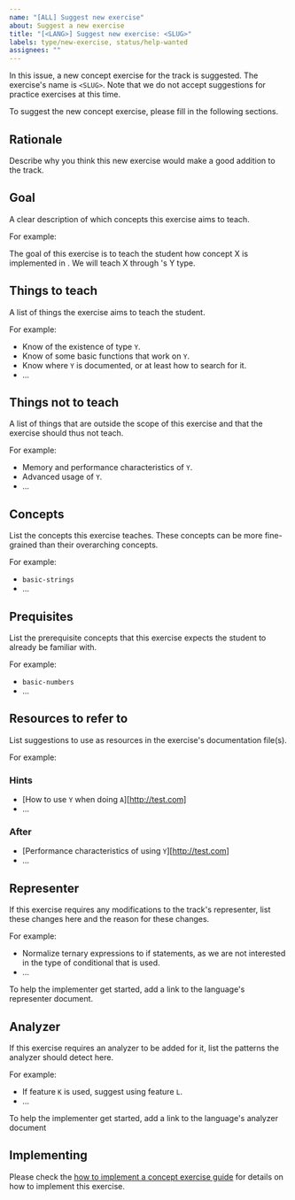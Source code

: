 ```yaml
---
name: "[ALL] Suggest new exercise"
about: Suggest a new exercise
title: "[<LANG>] Suggest new exercise: <SLUG>"
labels: type/new-exercise, status/help-wanted
assignees: ""
---
```


In this issue, a new concept exercise for the <LANG> track is suggested. The exercise's name is `<SLUG>`. Note that we do not accept suggestions for practice exercises at this time.

To suggest the new concept exercise, please fill in the following sections.

## Rationale

Describe why you think this new exercise would make a good addition to the <LANG> track.

## Goal

A clear description of which concepts this exercise aims to teach.

For example:

The goal of this exercise is to teach the student how concept X is implemented in <LANG>. We will teach X through <LANG>'s Y type.

## Things to teach

A list of things the exercise aims to teach the student.

For example:

- Know of the existence of type `Y`.
- Know of some basic functions that work on `Y`.
- Know where `Y` is documented, or at least how to search for it.
- ...

## Things not to teach

A list of things that are outside the scope of this exercise and that the exercise should thus not teach.

For example:

- Memory and performance characteristics of `Y`.
- Advanced usage of `Y`.
- ...

## Concepts

List the concepts this exercise teaches. These concepts can be more fine-grained than their overarching concepts.

For example:

- `basic-strings`
- ...

## Prequisites

List the prerequisite concepts that this exercise expects the student to already be familiar with.

For example:

- `basic-numbers`
- ...

## Resources to refer to

List suggestions to use as resources in the exercise's documentation file(s).

For example:

### Hints

- [How to use `Y` when doing `A`][http://test.com]
- ...

### After

- [Performance characteristics of using `Y`][http://test.com]
- ...

## Representer

If this exercise requires any modifications to the track's representer, list these changes here and the reason for these changes.

For example:

- Normalize ternary expressions to if statements, as we are not interested in the type of conditional that is used.
- ...

To help the implementer get started, add a link to the language's representer document.

## Analyzer

If this exercise requires an analyzer to be added for it, list the patterns the analyzer should detect here.

For example:

- If feature `K` is used, suggest using feature `L`.
- ...

To help the implementer get started, add a link to the language's analyzer document

## Implementing

Please check the [how to implement a concept exercise guide][docs-how-to-implement-a-concept-exercise] for details on how to implement this exercise.

[docs-how-to-implement-a-concept-exercise]: ./docs/how-to-implement-a-concept-exercise.md
